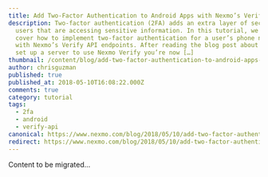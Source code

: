 ```yaml
---
title: Add Two-Factor Authentication to Android Apps with Nexmo’s Verify API
description: Two-factor authentication (2FA) adds an extra layer of security for
  users that are accessing sensitive information. In this tutorial, we will
  cover how to implement two-factor authentication for a user’s phone number
  with Nexmo’s Verify API endpoints. After reading the blog post about how to
  set up a server to use Nexmo Verify you’re now […]
thumbnail: /content/blog/add-two-factor-authentication-to-android-apps-with-nexmos-verify-api-dr/nexmo-2fa_android.jpg
author: chrisguzman
published: true
published_at: 2018-05-10T16:08:22.000Z
comments: true
category: tutorial
tags:
  - 2fa
  - android
  - verify-api
canonical: https://www.nexmo.com/blog/2018/05/10/add-two-factor-authentication-to-android-apps-with-nexmos-verify-api-dr
redirect: https://www.nexmo.com/blog/2018/05/10/add-two-factor-authentication-to-android-apps-with-nexmos-verify-api-dr
---
```


Content to be migrated...
